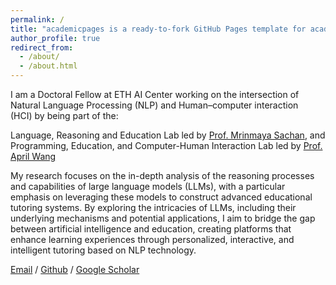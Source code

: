 ```yaml
---
permalink: /
title: "academicpages is a ready-to-fork GitHub Pages template for academic personal websites"
author_profile: true
redirect_from: 
  - /about/
  - /about.html
---
```


I am a Doctoral Fellow at ETH AI Center working on the intersection of Natural Language Processing (NLP) and Human–computer interaction (HCI) by being part of the:

Language, Reasoning and Education Lab led by [Prof. Mrinmaya Sachan](https://inf.ethz.ch/people/person-detail.MjYyNzc4.TGlzdC8zMDQsLTg3NDc3NjI0MQ==.html), and
Programming, Education, and Computer-Human Interaction Lab led by [Prof. April Wang](https://ethz.ch/staffnet/en/organisation/who-is-who/infk/details.MzMyOTYx.TGlzdC8xOTA5LC01NDE4MTEwNzI=.html)

My research focuses on the in-depth analysis of the reasoning processes and capabilities of large language models (LLMs), with a particular emphasis on leveraging these models to construct advanced educational tutoring systems. By exploring the intricacies of LLMs, including their underlying mechanisms and potential applications, I aim to bridge the gap between artificial intelligence and education, creating platforms that enhance learning experiences through personalized, interactive, and intelligent tutoring based on NLP technology.

[Email](wangjunling1999@gmail.com) / [Github](https://github.com/JunlingWang0512)  / [Google Scholar](https://scholar.google.com/citations?user=BxpZ9oMAAAAJ&hl=en)

